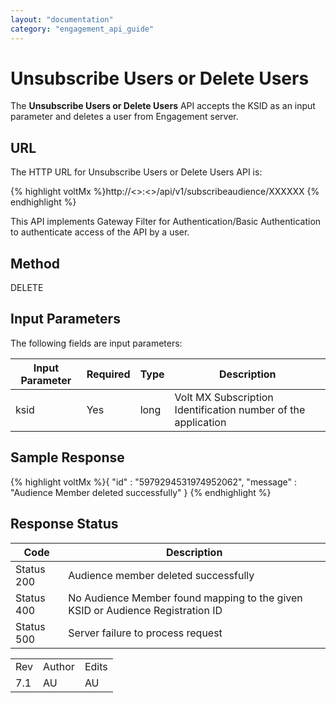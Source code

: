 ```yaml
---
layout: "documentation"
category: "engagement_api_guide"
---
```

                            


Unsubscribe Users or Delete Users
=================================

The **Unsubscribe Users or Delete Users** API accepts the KSID as an input parameter and deletes a user from Engagement server.

URL
---

The HTTP URL for Unsubscribe Users or Delete Users API is:

{% highlight voltMx %}http://<<host>>:<<port>>/api/v1/subscribeaudience/XXXXXX
{% endhighlight %}

This API implements Gateway Filter for Authentication/Basic Authentication to authenticate access of the API by a user.

Method
------

DELETE

Input Parameters
----------------

The following fields are input parameters:

  
| Input Parameter | Required | Type | Description |
| --- | --- | --- | --- |
| ksid | Yes | long | Volt MX Subscription Identification number of the application |

Sample Response
---------------

{% highlight voltMx %}{
  "id" : "5979294531974952062",
  "message" : "Audience Member deleted successfully"
}
{% endhighlight %}

Response Status
---------------

  
| Code | Description |
| --- | --- |
| Status 200 | Audience member deleted successfully |
| Status 400 | No Audience Member found mapping to the given KSID or Audience Registration ID |
| Status 500 | Server failure to process request |

<table class="TableStyle-RevisionTable" cellspacing="0" style="mc-table-style: url('../Resources/TableStyles/RevisionTable.css');" data-mc-conditions="Default.HTML"><colgroup><col class="TableStyle-RevisionTable-Column-Column1"> <col class="TableStyle-RevisionTable-Column-Column1"> <col class="TableStyle-RevisionTable-Column-Column1"></colgroup><tbody><tr class="TableStyle-RevisionTable-Body-Body1"><td class="TableStyle-RevisionTable-BodyE-Column1-Body1">Rev</td><td class="TableStyle-RevisionTable-BodyE-Column1-Body1">Author</td><td class="TableStyle-RevisionTable-BodyD-Column1-Body1">Edits</td></tr><tr class="TableStyle-RevisionTable-Body-Body1"><td class="TableStyle-RevisionTable-BodyB-Column1-Body1">7.1</td><td class="TableStyle-RevisionTable-BodyB-Column1-Body1">AU</td><td class="TableStyle-RevisionTable-BodyA-Column1-Body1">AU</td></tr></tbody></table>
